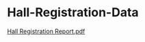 # Hall-Registration-Data


[Hall Registration Report.pdf](https://github.com/user-attachments/files/18310659/Hall.Registration.Report.pdf)
